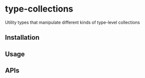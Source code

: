 # type-collections

Utility types that manipulate different kinds of type-level collections

## Installation

## Usage

## APIs
